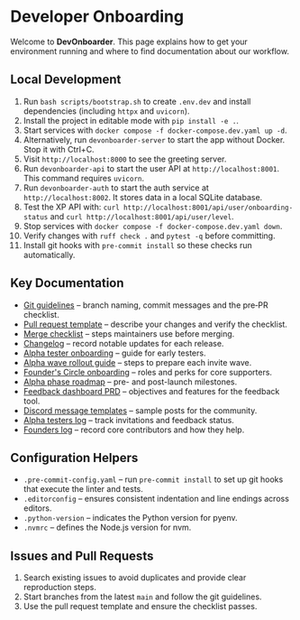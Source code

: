 # Developer Onboarding

Welcome to **DevOnboarder**. This page explains how to get your environment running and where to find documentation about our workflow.

## Local Development

1. Run `bash scripts/bootstrap.sh` to create `.env.dev` and install dependencies
   (including `httpx` and `uvicorn`).
2. Install the project in editable mode with `pip install -e .`.
3. Start services with `docker compose -f docker-compose.dev.yaml up -d`.
4. Alternatively, run `devonboarder-server` to start the app without Docker. Stop it with Ctrl+C.
5. Visit `http://localhost:8000` to see the greeting server.
6. Run `devonboarder-api` to start the user API at `http://localhost:8001`.
   This command requires `uvicorn`.
7. Run `devonboarder-auth` to start the auth service at `http://localhost:8002`.
   It stores data in a local SQLite database.
8. Test the XP API with:
   `curl http://localhost:8001/api/user/onboarding-status`
   and `curl http://localhost:8001/api/user/level`.
9. Stop services with `docker compose -f docker-compose.dev.yaml down`.
10. Verify changes with `ruff check .` and `pytest -q` before committing.
11. Install git hooks with `pre-commit install` so these checks run automatically.

## Key Documentation

- [Git guidelines](git-guidelines.md) &ndash; branch naming, commit messages and the pre‑PR checklist.
- [Pull request template](pull_request_template.md) &ndash; describe your changes and verify the checklist.
- [Merge checklist](merge-checklist.md) &ndash; steps maintainers use before merging.
- [Changelog](CHANGELOG.md) &ndash; record notable updates for each release.
- [Alpha tester onboarding](alpha/README.md) &ndash; guide for early testers.
- [Alpha wave rollout guide](alpha/alpha-wave-rollout-guide.md) &ndash; steps to prepare each invite wave.
- [Founder's Circle onboarding](founders/README.md) &ndash; roles and perks for core supporters.
- [Alpha phase roadmap](roadmap/alpha-phase.md) &ndash; pre- and post-launch milestones.
- [Feedback dashboard PRD](prd/feedback-dashboard.md) &ndash; objectives and features for the feedback tool.
- [Discord message templates](discord/discord-message-templates.md) &ndash; sample posts for the community.
- [Alpha testers log](../ALPHA_TESTERS.md) &ndash; track invitations and feedback status.
- [Founders log](../FOUNDERS.md) &ndash; record core contributors and how they help.

## Configuration Helpers

- `.pre-commit-config.yaml` &ndash; run `pre-commit install` to set up git hooks that execute the linter and tests.
- `.editorconfig` &ndash; ensures consistent indentation and line endings across editors.
- `.python-version` &ndash; indicates the Python version for pyenv.
- `.nvmrc` &ndash; defines the Node.js version for nvm.

## Issues and Pull Requests

1. Search existing issues to avoid duplicates and provide clear reproduction steps.
2. Start branches from the latest `main` and follow the git guidelines.
3. Use the pull request template and ensure the checklist passes.

